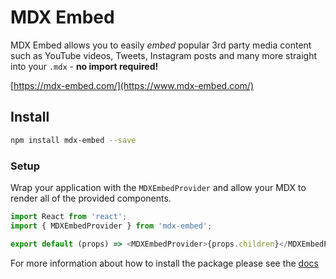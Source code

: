 # MDX Embed

MDX Embed allows you to easily _embed_ popular 3rd party media content such as YouTube videos, Tweets, Instagram posts and many more straight into your `.mdx` - **no import required!**

[https://mdx-embed.com/](https://www.mdx-embed.com/)

## Install

```sh
npm install mdx-embed --save
```

### Setup

Wrap your application with the `MDXEmbedProvider` and allow your MDX to render all of the provided components.

```javascript
import React from 'react';
import { MDXEmbedProvider } from 'mdx-embed';

export default (props) => <MDXEmbedProvider>{props.children}</MDXEmbedProvider>;
```

For more information about how to install the package please see the [docs](https://www.mdx-embed.com/?path=/docs/install--page)
